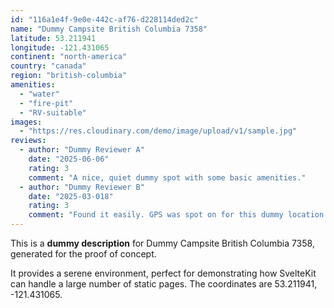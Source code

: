 ```yaml
---
id: "116a1e4f-9e0e-442c-af76-d228114ded2c"
name: "Dummy Campsite British Columbia 7358"
latitude: 53.211941
longitude: -121.431065
continent: "north-america"
country: "canada"
region: "british-columbia"
amenities:
  - "water"
  - "fire-pit"
  - "RV-suitable"
images:
  - "https://res.cloudinary.com/demo/image/upload/v1/sample.jpg"
reviews:
  - author: "Dummy Reviewer A"
    date: "2025-06-06"
    rating: 3
    comment: "A nice, quiet dummy spot with some basic amenities."
  - author: "Dummy Reviewer B"
    date: "2025-03-018"
    rating: 3
    comment: "Found it easily. GPS was spot on for this dummy location."
---
```


This is a **dummy description** for Dummy Campsite British Columbia 7358, generated for the proof of concept.

It provides a serene environment, perfect for demonstrating how SvelteKit can handle a large number of static pages. The coordinates are 53.211941, -121.431065.
